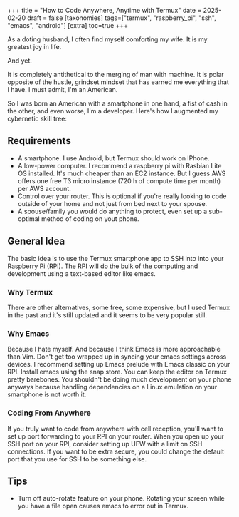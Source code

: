 +++
title = "How to Code Anywhere, Anytime with Termux"
date = 2025-02-20
draft = false
[taxonomies]
tags=["termux", "raspberry_pi", "ssh", "emacs", "android"]
[extra]
toc=true
+++

As a doting husband, I often find myself comforting my wife. It is my greatest joy in life.

And yet.

It is completely antithetical to the merging of man with machine. It is polar opposite of the hustle, grindset mindset that has earned me everything that I have. I must admit, I'm an American.

So I was born an American with a smartphone in one hand, a fist of cash in the other, and even worse, I'm a developer. Here's how I augmented my cybernetic skill tree:

## Requirements

- A smartphone. I use Android, but Termux should work on IPhone.
- A low-power computer. I recommend a raspberry pi with Rasbian Lite OS installed. It's much cheaper than an EC2 instance. But I guess AWS offers one free T3 micro instance (720 h of compute time per month) per AWS account.
- Control over your router. This is optional if you're really looking to code outside of your home and not just from bed next to your spouse.
- A spouse/family you would do anything to protect, even set up a sub-optimal method of coding on yout phone.

## General Idea

The basic idea is to use the Termux smartphone app to SSH into into your Raspberry Pi (RPI). The RPI will do the bulk of the computing and development using a text-based editor like emacs.

### Why Termux

There are other alternatives, some free, some expensive, but I used Termux in the past and it's still updated and it seems to be very popular still.

### Why Emacs

Because I hate myself. And because I think Emacs is more approachable than Vim. Don't get too wrapped up in syncing your emacs settings across devices. I recommend setting up Emacs prelude with Emacs classic on your RPI. Install emacs using the snap store. You can keep the editor on Termux pretty barebones. You shouldn't be doing much development on your phone anyways because handling dependencies on a Linux emulation on your smartphone is not worth it.

### Coding From Anywhere

If you truly want to code from anywhere with cell reception, you'll want to set up port forwarding to your RPI on your router. When you open up your SSH port on your RPI, consider setting up UFW with a limit on SSH connections. If you want to be extra secure, you could change the default port that you use for SSH to be something else.

## Tips

- Turn off auto-rotate feature on your phone. Rotating your screen while you have a file open causes emacs to error out in Termux.
